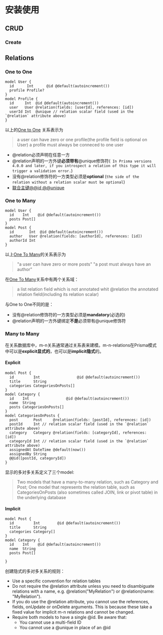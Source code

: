 # 安装使用






## CRUD

### Create



## Relations
### One to One
```prisma
model User {
  id      Int      @id @default(autoincrement())
  profile Profile? 
}
model Profile {
  id     Int  @id @default(autoincrement())
  user   User @relation(fields: [userId], references: [id])
  userId Int  @unique // relation scalar field (used in the `@relation` attribute above)
}
```
以上的[One to One](https://www.prisma.io/docs/concepts/components/prisma-schema/relations/one-to-one-relations) 关系表示为
>a user can have zero or one profile(the profile field is optional on User)
>a profile must always be conneced to one user

+ @relation必须声明在任意一方
+ @relation声明的一方外键**必须带有**@unique修饰符(` In Prisma versions 4.0.0 and later, if you introspect a relation of this type it will trigger a validation error.`)
+ 没有@relation修饰符的一方类型必须是**optional** (`the side of the relation without a relation scalar must be optional`)
+ [联合主键@@id @@unique](https://www.prisma.io/docs/concepts/components/prisma-schema/relations/one-to-one-relations#multi-field-relations-in-relational-databases)


### One to Many
```prisma
model User {
  id    Int    @id @default(autoincrement())
  posts Post[]
}
model Post {
  id       Int  @id @default(autoincrement())
  author   User @relation(fields: [authorId], references: [id])
  authorId Int
}
```
以上[One To Many](https://www.prisma.io/docs/concepts/components/prisma-schema/relations/one-to-many-relations)的关系表示为
>"a user can have zero or more posts"
>"a post must always have an author"

在[One To Many](https://www.prisma.io/docs/concepts/components/prisma-schema/relations/one-to-many-relations)关系中有两个关系域：
>a list relation field which is not annotated whit @relation
>the annotated relation field(including its relation scalar)

与One to One不同的是：
+ 没有@relation修饰符的一方类型必须是**mandatory**(必选的)
+ @relation声明的一方外键绑定**不是**必须带有@unique修饰符
### Many to Many
在关系数据库中，m-n关系通常通过关系表来建模。m-n-relations在Prisma模式中可以是**explicit显式的**，也可以是**implicit隐式**的。
#### Explicit
```prisma
model Post {
  id         Int                 @id @default(autoincrement())
  title      String
  categories CategoriesOnPosts[]
}
model Category {
  id    Int                 @id @default(autoincrement())
  name  String
  posts CategoriesOnPosts[]
}
model CategoriesOnPosts {
  post       Post     @relation(fields: [postId], references: [id])
  postId     Int // relation scalar field (used in the `@relation` attribute above)
  category   Category @relation(fields: [categoryId], references: [id])
  categoryId Int // relation scalar field (used in the `@relation` attribute above)
  assignedAt DateTime @default(now())
  assignedBy String
  @@id([postId, categoryId])
}
```
显示的多对多关系定义了三个model:
>Two models that have a many-to-many relation, such as Category and Post;
   One model that represents the relation table, such as CategoriesOnPosts (also sometimes called JOIN, link or pivot table) in the underlying database



#### Implicit
```prisma
model Post {
  id         Int        @id @default(autoincrement())
  title      String
  categories Category[]
}
model Category {
  id    Int    @id @default(autoincrement())
  name  String
  posts Post[]

}
```
创建隐式的多对多关系的规则：
+ Use a specific convention for relation tables
+ Do not require the @relation attribute unless you need to disambiguate relations with a name, e.g. @relation("MyRelation") or @relation(name: "MyRelation").
+ If you do use the @relation attribute, you cannot use the references, fields, onUpdate or onDelete arguments. This is because these take a fixed value for implicit m-n relations and cannot be changed.
+ Require both models to have a single @id. Be aware that:
	+ You cannot use a multi-field ID
	+ You cannot use a @unique in place of an @id



